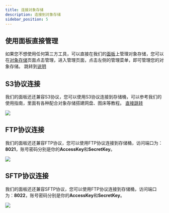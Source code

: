 ```yaml
---
title: 连接对象存储
description: 连接到对象存储
sidebar_position: 5
---
```


## 使用面板直接管理
如果您不想使用任何第三方工具，可以直接在我们的[面板](/docs/ros/detail/manage#文件操作)上管理对象存储，您可以在[对象存储](https://app.rainyun.com/apps/ocs/list)页面点击管理，进入管理页面，点击左侧的管理菜单，即可管理您的对象存储。
跳转到[说明](/docs/ros/detail/manage#文件操作)

## S3协议连接
我们的面板还还兼容S3协议，您可以使用S3协议连接到存储桶，可以参考我们的使用指南，里面有各种配合对象存储搭建网盘、图床等教程。
[直接跳转](/docs/guide/ros/rclone1)

![](https://cn-sy1.rains3.com/rainyun-assets/pic/2024/01/20240108141841_2005c29b205b4c1d4d368b9ea19e7b1b.png)


## FTP协议连接
我们的面板还还兼容FTP协议，您可以使用FTP协议连接到存储桶，访问端口为：**8021**，账号密码分别是你的**AccessKey**和**SecretKey**。

![](https://cn-sy1.rains3.com/rainyun-assets/pic/2024/01/20240105153442_73a16966bc34cea38f3f79d5fe522654.png)


## SFTP协议连接

我们的面板还还兼容SFTP协议，您可以使用FTP协议连接到存储桶，访问端口为：**8022**，账号密码分别是你的**AccessKey**和**SecretKey**。

![](https://cn-sy1.rains3.com/rainyun-assets/pic/2024/11/20241106095531_12b92cfdf1468a762f26c757bc672fc3.png)

